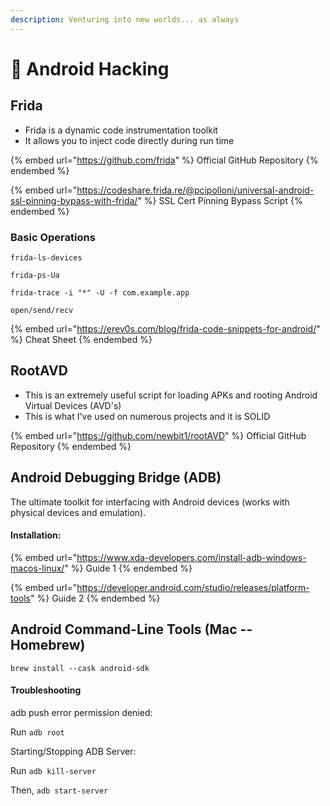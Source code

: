 ```yaml
---
description: Venturing into new worlds... as always
---
```


# 🤖 Android Hacking

## Frida

* Frida is a dynamic code instrumentation toolkit
* It allows you to inject code directly during run time

{% embed url="https://github.com/frida" %}
Official GitHub Repository
{% endembed %}

{% embed url="https://codeshare.frida.re/@pcipolloni/universal-android-ssl-pinning-bypass-with-frida/" %}
SSL Cert Pinning Bypass Script
{% endembed %}

### Basic Operations

```
frida-ls-devices

frida-ps-Ua

frida-trace -i "*" -U -f com.example.app

open/send/recv
```

{% embed url="https://erev0s.com/blog/frida-code-snippets-for-android/" %}
Cheat Sheet
{% endembed %}

## RootAVD

* This is an extremely useful script for loading APKs and rooting Android Virtual Devices (AVD's)
* This is what I've used on numerous projects and it is SOLID

{% embed url="https://github.com/newbit1/rootAVD" %}
Official GitHub Repository
{% endembed %}

## Android Debugging Bridge (ADB)

The ultimate toolkit for interfacing with Android devices (works with physical devices and emulation).

#### Installation:

{% embed url="https://www.xda-developers.com/install-adb-windows-macos-linux/" %}
Guide 1
{% endembed %}

{% embed url="https://developer.android.com/studio/releases/platform-tools" %}
Guide 2
{% endembed %}

## Android Command-Line Tools (Mac -- Homebrew)

`brew install --cask android-sdk`

#### Troubleshooting

adb push error permission denied:

Run `adb root`

Starting/Stopping ADB Server:

Run `adb kill-server`

Then, `adb start-server`
